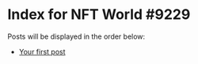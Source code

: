 # Index for NFT World #9229
Posts will be displayed in the order below:

- [Your first post](./001-first.md)

